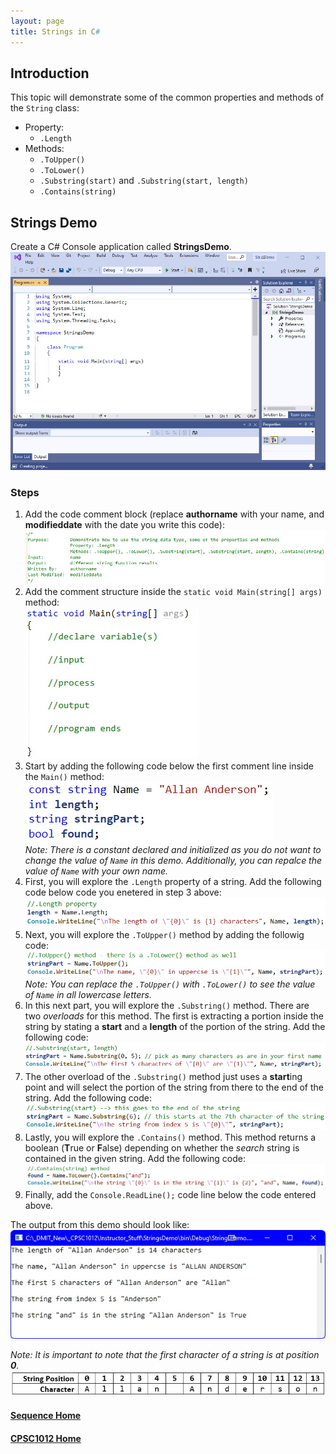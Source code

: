 ```yaml
---
layout: page
title: Strings in C#
---
```

## Introduction
This topic will demonstrate some of the common properties and methods of the `String` class:
* Property:
  * `.Length`
* Methods:
  * `.ToUpper()`
  * `.ToLower()`
  * `.Substring(start)` and `.Substring(start, length)`
  * `.Contains(string)`

## Strings Demo
Create a C# Console application called **StringsDemo**.<br>
![strings-demo-1](files/strings-demo-1.jpg)

### Steps
1. Add the code comment block (replace **authorname** with your name, and **modifieddate** with the date you write this code):<br>
![strings-demo-2](files/strings-demo-2.jpg)
2. Add the comment structure inside the `static void Main(string[] args)` method:<br>
![example-problem-3](files/example-problem-3.jpg)
3. Start by adding the following code below the first comment line inside the `Main()` method:<br>
![string-demo-1](files/string-demo-1.jpg)<br>
_Note: There is a constant declared and initialized as you do not want to change the value of `Name` in this demo. Additionally, you can repalce the value of `Name` with your own name._
4. First, you will explore the `.Length` property of a string. Add the following code below code you enetered in step 3 above:<br>
![string-demo-2](files/string-demo-2.jpg)
5. Next, you will explore the `.ToUpper()` method by adding the followig code:<br>
![string-demo-3](files/string-demo-3.jpg)<br>
_Note: You can replace the `.ToUpper()` with `.ToLower()` to see the value of `Name` in all lowercase letters._
6. In this next part, you will explore the `.Substring()` method. There are two _overloads_ for this method. The first is extracting a portion inside the string by stating a **start** and a **length** of the portion of the string. Add the following code:<br>
![string-demo-4](files/string-demo-4.jpg)
7. The other overload of the `.Substring()` method just uses a **start**ing point and will select the portion of the string from there to the end of the string. Add the following code:<br>
![string-demo-5](files/string-demo-5.jpg)
8. Lastly, you will explore the `.Contains()` method. This method returns a boolean (**T**rue or **F**alse) depending on whether the _search_ string is contained in the given string. Add the following code:<br>
![string-demo-6](files/string-demo-6.jpg)
9. Finally, add the `Console.ReadLine();` code line below the code entered above.

The output from this demo should look like:<br>
![string-demo-7](files/string-demo-7.jpg)

_Note: It is important to note that the first character of a string is at position **0**._<br>
![string-positions](files/string-positions.jpg)

#### [Sequence Home](index.md)
#### [CPSC1012 Home](../)